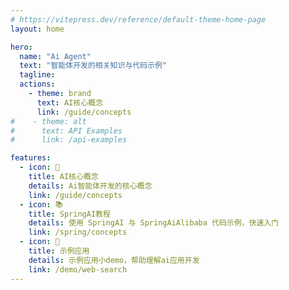```yaml
---
# https://vitepress.dev/reference/default-theme-home-page
layout: home

hero:
  name: "Ai Agent"
  text: "智能体开发的相关知识与代码示例"
  tagline: 
  actions:
    - theme: brand
      text: AI核心概念
      link: /guide/concepts
#    - theme: alt
#      text: API Examples
#      link: /api-examples

features:
  - icon: 📄
    title: AI核心概念
    details: Ai智能体开发的核心概念
    link: /guide/concepts
  - icon: 📚
    title: SpringAI教程
    details: 使用 SpringAI 与 SpringAiAlibaba 代码示例，快速入门
    link: /spring/concepts
  - icon: 👀
    title: 示例应用
    details: 示例应用小demo，帮助理解ai应用开发
    link: /demo/web-search
---
```


